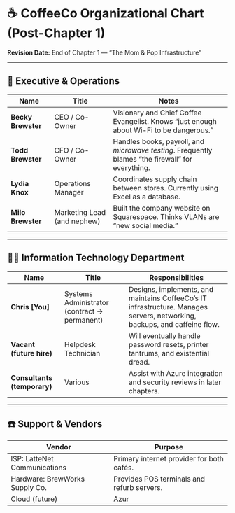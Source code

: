 # ☕ CoffeeCo Organizational Chart (Post-Chapter 1)

**Revision Date:** End of Chapter 1 — “The Mom & Pop Infrastructure”

---

## 🏢 Executive & Operations

| Name | Title | Notes |
|------|--------|-------|
| **Becky Brewster** | CEO / Co-Owner | Visionary and Chief Coffee Evangelist. Knows “just enough about Wi-Fi to be dangerous.” |
| **Todd Brewster** | CFO / Co-Owner | Handles books, payroll, and *microwave testing*. Frequently blames “the firewall” for everything. |
| **Lydia Knox** | Operations Manager | Coordinates supply chain between stores. Currently using Excel as a database. |
| **Milo Brewster** | Marketing Lead (and nephew) | Built the company website on Squarespace. Thinks VLANs are “new social media.” |

---

## 🧑‍💻 Information Technology Department

| Name | Title | Responsibilities |
|------|--------|------------------|
| **Chris [You]** | Systems Administrator (contract → permanent) | Designs, implements, and maintains CoffeeCo’s IT infrastructure. Manages servers, networking, backups, and caffeine flow. |
| **Vacant (future hire)** | Helpdesk Technician | Will eventually handle password resets, printer tantrums, and existential dread. |
| **Consultants (temporary)** | Various | Assist with Azure integration and security reviews in later chapters. |

---

## ☎️ Support & Vendors

| Vendor | Purpose |
|---------|----------|
| ISP: LatteNet Communications | Primary internet provider for both cafés. |
| Hardware: BrewWorks Supply Co. | Provides POS terminals and refurb servers. |
| Cloud (future) | Azur
